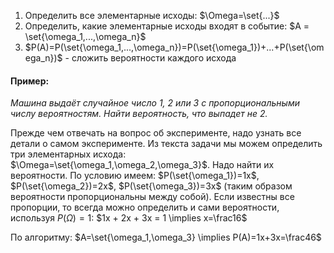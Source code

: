 1. Определить все элементарные исходы: $\Omega=\set{...}$
2. Определить, какие элементарные исходы входят в событие: $A = \set{\omega_1,...,\omega_n}$
3. $P(A)=P(\set{\omega_1,...,\omega_n})=P(\set{\omega_1})+...+P(\set{\omega_n})$ - сложить вероятности каждого исхода
#### Пример:
*Машина выдаёт случайное число 1, 2 или 3 с пропорциональными числу вероятностям. Найти вероятность, что выпадет не 2.*

Прежде чем отвечать на вопрос об эксперименте, надо узнать все детали о самом эксперименте. Из текста задачи мы можем определить три элементарных исхода: $\Omega=\set{\omega_1,\omega_2,\omega_3}$. Надо найти их вероятности. По условию имеем: $P(\set{\omega_1})=1x$, $P(\set{\omega_2})=2x$, $P(\set{\omega_3})=3x$ (таким образом вероятности пропорциональны между собой). Если известны все пропорции, то всегда можно определить и сами вероятности, используя $P(\Omega)=1$: $1x + 2x + 3x = 1 \implies x=\frac16$

По алгоритму: $A=\set{\omega_1,\omega_3} \implies P(A)=1x+3x=\frac46$